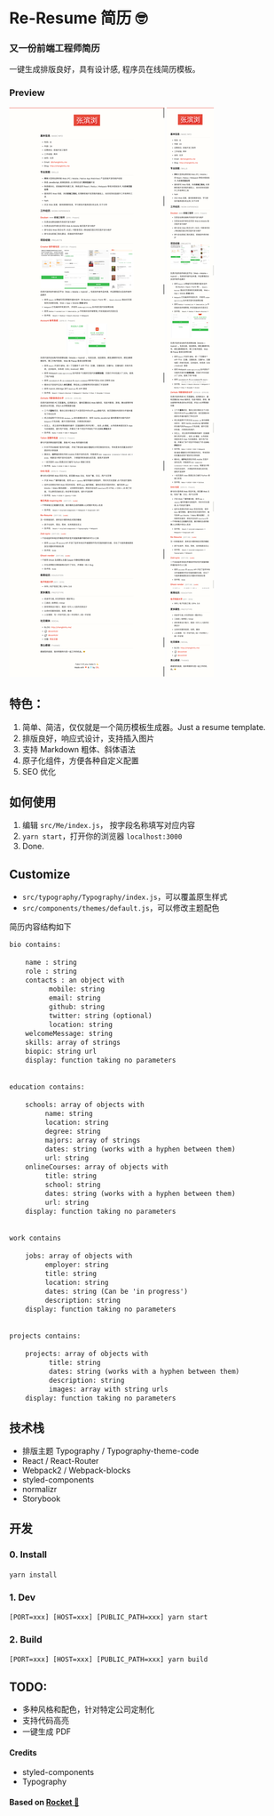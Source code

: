 # Re-Resume 简历 🤓
### 又一份前端工程师简历

一键生成排版良好，具有设计感, 程序员在线简历模板。

### Preview
![Web Preview](resume_cool4zbl_web.png)
![Mobile Preview](resume_cool4zbl_m.png)

## 特色：
1. 简单、简洁，仅仅就是一个简历模板生成器。Just a resume template.
2. 排版良好，响应式设计，支持插入图片
3. 支持 Markdown 粗体、斜体语法
4. 原子化组件，方便各种自定义配置
5. SEO 优化


## 如何使用
1. 编辑 `src/Me/index.js`， 按字段名称填写对应内容
2. `yarn start`，打开你的浏览器 `localhost:3000`
3. Done.


## Customize
- `src/typography/Typography/index.js`，可以覆盖原生样式
- `src/components/themes/default.js`，可以修改主题配色

简历内容结构如下
```
bio contains:

    name : string
    role : string
    contacts : an object with
          mobile: string
          email: string
          github: string
          twitter: string (optional)
          location: string
    welcomeMessage: string
    skills: array of strings
    biopic: string url
    display: function taking no parameters


education contains:

    schools: array of objects with
         name: string
         location: string
         degree: string
         majors: array of strings
         dates: string (works with a hyphen between them)
         url: string
    onlineCourses: array of objects with
         title: string
         school: string
         dates: string (works with a hyphen between them)
         url: string
    display: function taking no parameters


work contains

    jobs: array of objects with
         employer: string
         title: string
         location: string
         dates: string (Can be 'in progress')
         description: string
    display: function taking no parameters


projects contains:

    projects: array of objects with
          title: string
          dates: string (works with a hyphen between them)
          description: string
          images: array with string urls
    display: function taking no parameters
```

## 技术栈
- 排版主题 Typography / Typography-theme-code
- React / React-Router
- Webpack2 / Webpack-blocks
- styled-components
- normalizr
- Storybook

## 开发
### 0. Install
`yarn install`

### 1. Dev
`[PORT=xxx] [HOST=xxx] [PUBLIC_PATH=xxx] yarn start`

### 2. Build
`[PORT=xxx] [HOST=xxx] [PUBLIC_PATH=xxx] yarn build`


## TODO:
- 多种风格和配色，针对特定公司定制化
- 支持代码高亮
- 一键生成 PDF


#### Credits
- styled-components
- Typography

#### Based on [Rocket 🚀](https://github.com/cool4zbl/rocket)
